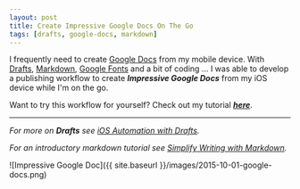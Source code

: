 ```yaml
---
layout: post
title: Create Impressive Google Docs On The Go
tags: [drafts, google-docs, markdown]
---
```



I frequently need to create [Google Docs](https://www.google.com/docs/about/) from my mobile device.  With [Drafts](http://agiletortoise.com/drafts/), [Markdown](https://daringfireball.net/projects/markdown/), [Google Fonts](https://www.google.com/fonts#AboutPlace:about) and a bit of coding ... I was able to develop a publishing workflow to create ***Impressive Google Docs*** from my iOS device while I'm on the go.

Want to try this workflow for yourself?   Check out my tutorial ***[here](https://docs.google.com/document/d/1xCy-MjiIBzyhzt2iGjuGG4N3DBWau_kgmZiSQapUOOE/edit?usp=sharing)***.

---

<i class="fa fa-hand-o-right"></i> *For more on __Drafts__ see [iOS Automation with Drafts](http://techstreams.github.io/2015/09/03/ios-automation-with-drafts/).*


<i class="fa fa-hand-o-right"></i> *For an introductory markdown tutorial see [Simplify Writing with Markdown](http://techstreams.github.io/2015/09/21/simplify-writing-with-markdown/).*


![Impressive Google Doc]({{ site.baseurl }}/images/2015-10-01-google-docs.png)





